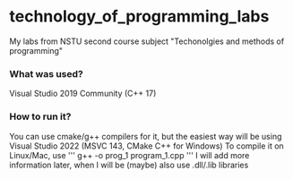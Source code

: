 # technology_of_programming_labs
My labs from NSTU second course subject "Techonolgies and methods of programming"
### What was used?
Visual Studio 2019 Community (C++ 17)
### How to run it?
You can use cmake/g++ compilers for it, but the easiest way will be using Visual Studio 2022 (MSVC 143, CMake C++ for Windows)
To compile it on Linux/Mac, use
'''
g++ -o prog_1 program_1.cpp
'''
I will add more information later, when I will be (maybe) also use .dll/.lib libraries
